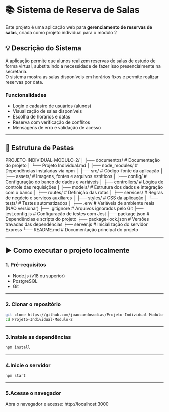 # 📚 Sistema de Reserva de Salas

Este projeto é uma aplicação web para **gerenciamento de reservas de salas**, criada como projeto individual para o módulo 2

## 💡 Descrição do Sistema

A aplicação permite que alunos realizem reservas de salas de estudo de forma virtual, substituindo a necessidade de fazer isso presencialmente na secretaria.  
O sistema mostra as salas disponíveis em horários fixos e permite realizar reservas por data.

### Funcionalidades
- Login e cadastro de usuários (alunos)
- Visualização de salas disponíveis
- Escolha de horários e datas
- Reserva com verificação de conflitos
- Mensagens de erro e validação de acesso

---

## 📁 Estrutura de Pastas
PROJETO-INDIVIDUAL-MODULO-2/
│
├── documentos/                  # Documentação do projeto
│   └── Projeto Individual.md
│
├── node_modules/                # Dependências instaladas via npm
│
├── src/                         # Código-fonte da aplicação
│   ├── assets/                  # Imagens, fontes e arquivos estáticos
│   ├── config/                  # Configuração do banco de dados e variáveis
│   ├── controllers/             # Lógica de controle das requisições
│   ├── models/                  # Estrutura dos dados e integração com o banco
│   ├── routes/                  # Definição das rotas
│   ├── services/                # Regras de negócio e serviços auxiliares
│   ├── styles/                  # CSS da aplicação
│   └── tests/                   # Testes automatizados
│
├── .env                         # Variáveis de ambiente reais (NÃO versionar)
├── .gitignore                   # Arquivos ignorados pelo Git
├── jest.config.js              # Configuração de testes com Jest
├── package.json                 # Dependências e scripts do projeto
├── package-lock.json            # Versões travadas das dependências
├── server.js                    # Inicialização do servidor Express
└── README.md                    # Documentação principal do projeto


---

## ▶️ Como executar o projeto localmente

### 1. Pré-requisitos
- Node.js (v18 ou superior)
- PostgreSQL
- Git

---

### 2. Clonar o repositório

```bash
git clone https://github.com/joaocardosodias/Projeto-Individual-Modulo-2.git
cd Projeto-Individual-Modulo-2
```
---
### 3.Instale as dependências
```bash
npm install
```
---
### 4.Inicie o servidor
```bash
npm start
```
---
### 5.Acesse o navegador
Abra o navegador e acesse:
http://localhost:3000





